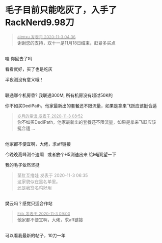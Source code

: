 # 毛子目前只能吃灰了，入手了RackNerd9.98刀


<div class="quote"><blockquote><font size="2"><a href="https://www.hostloc.com/forum.php?mod=redirect&amp;goto=findpost&amp;pid=9392858&amp;ptid=761544" target="_blank"><font color="#999999">alenxu 发表于 2020-11-3 04:36</font></a></font><br />
谢谢您的支持，双十一是11月18日结束，赶紧多买点</blockquote></div><br />
哇 你回去了吗

看看就好，买了也是吃灰

半夜测没有意义哦！<br />
<br />
<img src="static/image/smiley/default/lol.gif" smilieid="12" border="0" alt="" /><img src="static/image/smiley/default/lol.gif" smilieid="12" border="0" alt="" /><img src="static/image/smiley/default/lol.gif" smilieid="12" border="0" alt="" />

联通哪个机房香? 我联通300M, 所有机房没有超过50K的<img id="aimg_N9C8X" onclick="zoom(this, this.src, 0, 0, 0)" class="zoom" src="https://cdn.jsdelivr.net/gh/hishis/forum-master/public/images/patch.gif" onmouseover="img_onmouseoverfunc(this)" onload="thumbImg(this)" border="0" alt="" />

你不如买DediPath，他家最新出的套餐还不限流量，如果是拿来飞跃应该挺合适

<div class="quote"><blockquote><font size="2"><a href="https://www.hostloc.com/forum.php?mod=redirect&amp;goto=findpost&amp;pid=9393143&amp;ptid=761544" target="_blank"><font color="#999999">岁月的童话 发表于 2020-11-3 08:52</font></a></font><br />
你不如买DediPath，他家最新出的套餐还不限流量，如果是拿来飞跃应该挺合适 ...</blockquote></div><br />
他家都不便宜啊，大佬，求aff链接

今晚晚高峰测个速啊&nbsp; &nbsp;或者放个H5测速出来 给Mjj观望一下<img src="static/image/smiley/default/lol.gif" smilieid="12" border="0" alt="" /><img src="static/image/smiley/default/lol.gif" smilieid="12" border="0" alt="" /><img src="static/image/smiley/default/lol.gif" smilieid="12" border="0" alt="" />

我的毛子依然坚挺

<div class="quote"><blockquote><font color="#999999">茎肛互撸娃 发表于 2020-11-3 06:35</font><br />
<font color="#999999">这家貌似在黑名单里。<br />
还是我签名鸡好用</font></blockquote></div><br />
樊云吗？感觉只适合作站

<div class="quote"><blockquote><font size="2"><a href="https://www.hostloc.com/forum.php?mod=redirect&amp;goto=findpost&amp;pid=9393200&amp;ptid=761544" target="_blank"><font color="#999999">Erik 发表于 2020-11-3 09:00</font></a></font><br />
他家都不便宜啊，大佬，求aff链接</blockquote></div><br />
可以看我最新的帖子，10刀一年
